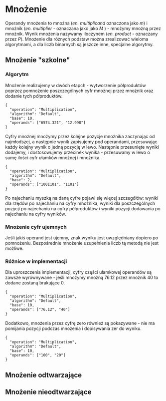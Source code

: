 # Mnożenie
Operandy mnożenia to mnożna (*en. multiplicand* oznaczona jako $m$) i mnożnik (*en. multiplier* - oznaczana jako jako $M$ ) - mnożymy mnożną przez mnożnik.
Wynik mnożenia nazywamy iloczynem (*en. product* - oznaczany przez $P$).
 Mnożenie dla różnych podstaw można zrealizować wieloma algorytmami, a dla liczb binarnych są jeszcze inne, specjalne algorytmy.
## Mnożenie "szkolne"
### Algorytm
Mnożenie realizujemy w dwóch etapch - wytworzenie półproduktów poprzez pomnożenie poszczególnych cyfr mnożnej przez mnożnik oraz dodanie tych półproduktów.

```calc
{
  "operation": "Multiplication",
  "algorithm": "Default",
  "base": 10,
  "operands": ["6574.321", "12.998"]
}
```
Cyfry mnożnej mnożymy przez kolejne pozycje mnożnika zaczynając od najmłodszej, a następnie wynik zapisujemy pod operandami,
 przesuwając każdy kolejny wynik o jedną pozycję w lewo. Następnie przesunięte wyniki dodajemy, 
 i dostosowujemy przecinek wynika - przesuwamy w lewo o sumę ilości cyfr ułamków mnożnej i mnożnika.
```calc
{
  "operation": "Multiplication",
  "algorithm": "Default",
  "base": 2,
  "operands": ["1001101", "1101"]
}
```
Po najechaniu myszką na daną cyfre pojawi się więcej szczegółów: wyniki dla rzędów po najechaniu na cyfry mnożnika,
  wyniki dla poszczególnych pozycji po najechaniu na cyfry półproduktów i wyniki pozycji dodawania po najechaniu na cyfry wyników.
### Mnożenie cyfr ujemnych
Jeśli jakiś operand jest ujemny, znak wyniku jest uwzględniany dopiero po pomnożeniu. Bezpośrednie mnożenie uzupełnienia liczb tą metodą nie jest możliwe.
### Różnice w implementacji
Dla uproszczenia implementacji, cyfry części ułamkowej operandów są zawsze wyrównywane - jeśli mnożymy mnożną $76.12$ przez mnożnik $40$ 
to dodane zostaną brakujące 0.
```calc
{
  "operation": "Multiplication",
  "algorithm": "Default",
  "base": 10,
  "operands": ["76.12", "40"]
}
```
 Dodatkowo, mnożenia przez cyfrę zero również są pokazywane - nie ma pomijania pozycji podczas mnożenia i dopisywania zer do wyniku.
```calc
{
  "operation": "Multiplication",
  "algorithm": "Default",
  "base": 10,
  "operands": ["100", "20"]
}
```
## Mnożenie odtwarzające
## Mnożenie nieodtwarzające
